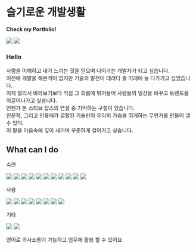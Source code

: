 <h1>슬기로운 개발생활</h1>
<p> 
  <b>Check my Portfolio!</b> 
  <p>
    <a href="" target="_blank"><img src="https://img.shields.io/badge/Portfolio-007054?style=flat-square&logo=vercel&logoColor=white"/></a>
    <a href="" target="_blank"><img src="https://img.shields.io/badge/Notion-181A1D?style=flat-square&logo=Notion&logoColor=white"/></a>
  </p>
</p>

<h3>Hello</h3>
<p>
  사람을 이해하고 내가 느끼는 것을 믿으며 나아가는 개발자가 되고 싶습니다.<br/>
  이전에 개발을 해본적이 없지만 기술의 발전이 데려다 줄 미래에 늘 다가가고 싶었습니다.<br/>
  이제 멀리서 바라보기보다 직접 그 흐름에 뛰어들어 사람들의 일상을 바꾸고 트렌드를 이끌어나가고 싶습니다.<br/>
  언젠가 본 스티브 잡스의 연설 중 기억하는 구절이 있습니다.<br/>
  인문학, 그리고 인류애가 결합된 기술만이 우리의 가슴을 뛰게하는 무언가를 만들어 낼 수 있다.<br/>
  이 말을 마음속에 깊이 새기며 꾸준하게 걸어가고 싶습니다.<br/>
</p>
  
<h2>What can I do</h2>
<span>숙련</span> 
<p>
  <img src="https://img.shields.io/badge/Next.js-000000?style=flat-square&logo=Next.js&logoColor=white"/>
  <img src="https://img.shields.io/badge/React-61DAFB?style=flat-square&logo=React&logoColor=white"/>
  <img src="https://img.shields.io/badge/Tailwind CSS-06B6D4?style=flat-square&logo=Tailwind CSS&logoColor=white"/>
  <img src="https://img.shields.io/badge/styled-components-DB7093?style=flat-square&logo=styled-components&logoColor=white"/>
  <img src="https://img.shields.io/badge/TypeScript-3178C6?style=flat-square&logo=TypeScript&logoColor=white"/>
  <img src="https://img.shields.io/badge/JavaScript-F7DF1E?style=flat-square&logo=JavaScript&logoColor=white"/>
  <img src="https://img.shields.io/badge/HTML5-E34F26?style=flat-square&logo=HTML5&logoColor=white"/>
  <img src="https://img.shields.io/badge/CSS3-1572B6?style=flat-square&logo=CSS3&logoColor=white"/>

  <img src="https://img.shields.io/badge/Git-F05032?style=flat-square&logo=Git&logoColor=white"/>
  <img src="https://img.shields.io/badge/GitHub-181717?style=flat-square&logo=GitHub&logoColor=white"/>
  <img src="https://img.shields.io/badge/Figma-F24E1E?style=flat-square&logo=Figma&logoColor=white"/>
</p>
<span>사용</span>
<p>
  <img src="https://img.shields.io/badge/Node.js-339933?style=flat-square&logo=Node.js&logoColor=white"/>
  <img src="https://img.shields.io/badge/Sass-CC6699?style=flat-square&logo=Sass&logoColor=white"/>
  <img src="https://img.shields.io/badge/MongoDB-47A248?style=flat-square&logo=MongoDB&logoColor=white"/>
  <img src="https://img.shields.io/badge/Firebase-FFCA28?style=flat-square&logo=Firebase&logoColor=white"/>
  <img src="https://img.shields.io/badge/MySQL-4479A1?style=flat-square&logo=MySQL&logoColor=white"/>
  <img src="https://img.shields.io/badge/Axios-5A29E4?style=flat-square&logo=Axios&logoColor=white"/>
  <img src="https://img.shields.io/badge/Postman-FF6C37?style=flat-square&logo=Postman&logoColor=white"/>
   <img src="https://img.shields.io/badge/Slack-4A154B?style=flat-square&logo=Slack&logoColor=white"/>
</p>
<span>기타</span>
<p>
  <img src="https://img.shields.io/badge/Adobe Photoshop-31A8FF?style=flat-square&logo=Adobe Photoshop&logoColor=white"/>
  <img src="https://img.shields.io/badge/TOEIC940-000000?style=flat-square&logo=&logoColor=white"/>
   <p>영어로 의사소통이 가능하고 업무에 활용 할 수 있어요</p>
</p>
